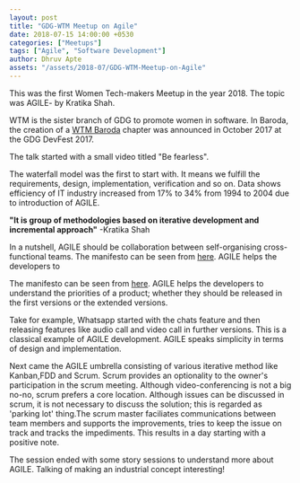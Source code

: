 ```yaml
---
layout: post
title: "GDG-WTM Meetup on Agile"
date: 2018-07-15 14:00:00 +0530
categories: ["Meetups"]
tags: ["Agile", "Software Development"]
author: Dhruv Apte
assets: "/assets/2018-07/GDG-WTM-Meetup-on-Agile"
---
```


This was the first Women Tech-makers Meetup in the year 2018. The topic was AGILE- by Kratika 
Shah.

WTM is the sister branch of GDG to promote women in software. In Baroda, the creation of a [WTM Baroda](https://twitter.com/WTMBaroda) chapter was announced in October 2017 at the GDG DevFest 2017. 

The talk started with a small video titled "Be fearless".

The waterfall model was the first to start with. It means we fulfill the requirements, design, 
implementation, verification and so on. Data shows efficiency of IT industry increased from 17% 
to 34% from 1994 to 2004 due to introduction of AGILE.

**"It is group of methodologies based on iterative development and incremental approach"** 
-Kratika Shah

In a nutshell, AGILE should be collaboration between self-organising cross-functional teams.
The manifesto can be seen from [here](www.agilemanifesto.org). AGILE helps the developers to 

The manifesto can be seen from [here](http://www.agilemanifesto.org). AGILE helps the developers to 
understand the priorities of a product; whether they should be released in  the first versions 
or the extended versions. 

Take for example, Whatsapp started with the chats feature and then 
releasing features like audio call and video call in further versions. This is a classical 
example of AGILE development. AGILE speaks simplicity in terms of design and implementation.

Next came the AGILE umbrella consisting of various iterative method like Kanban,FDD and Scrum.
Scrum provides an optionality to the owner's participation in the scrum meeting. Although 
video-conferencing is not a big no-no, scrum prefers a core location. Although issues can be 
discussed in scrum, it is not necessary to discuss the solution; this is regarded as 'parking 
lot' thing.The scrum master faciliates communications between team members and supports the 
improvements, tries to keep the issue on track and tracks the impediments. This results in a day 
starting with a positive note. 

The session ended with some story sessions to understand more about AGILE. Talking of making an industrial concept interesting!
